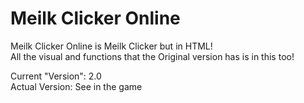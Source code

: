 # Meilk Clicker Online
Meilk Clicker Online is Meilk Clicker but in HTML! <br />
All the visual and functions that the Original version has is in this too! <br />

Current "Version": 2.0 <br />
Actual Version: See in the game